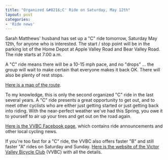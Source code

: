 ```yaml
---
title: "Organized &#8216;C' Ride on Saturday, May 12th"
layout: post
categories:
- 'Ride news'
---
```


Sarah Matthews' husband has set up a "C" ride tomorrow, Saturday May 12th, for anyone who is interested. The start / stop point will be in the parking lot of the Home Depot at Apple Valley Road and Bear Valley Road. The ride starts at 7:00 a.m.

A "C" ride means there will be a 10-15 mph pace, and no "drops" ... the group will wait to make certain that everyone makes it back OK. There will also be plenty of rest stops.

[Here is a map of the route](https://www.mapmyride.com/routes/view/91477317 "C Ride").

To my knowledge, this is only the second organized "C" ride in the last several years. A "C" ride presents a great opportunity to get out, and to meet other cyclists who are either just getting started or just getting back into riding. With the near-perfect weather we've had this Spring, you owe it to yourself to air up your tires and get out on the road again.

[Here is the VVBC Facebook page](https://www.facebook.com/groups/84235983842/?ref=bookmarks "VVBC"), which contains ride announcements and other local cycling news.

If you're too fast for a "C" ride, the VVBC also offers faster "B" and
still faster "A" rides on Saturday and Sunday. [Here is the website of the Victor Valley Bicycle Club](https://www.facebook.com/groups/84235983842/?ref=bookmarks "VVBC") (VVBC) with all the details.